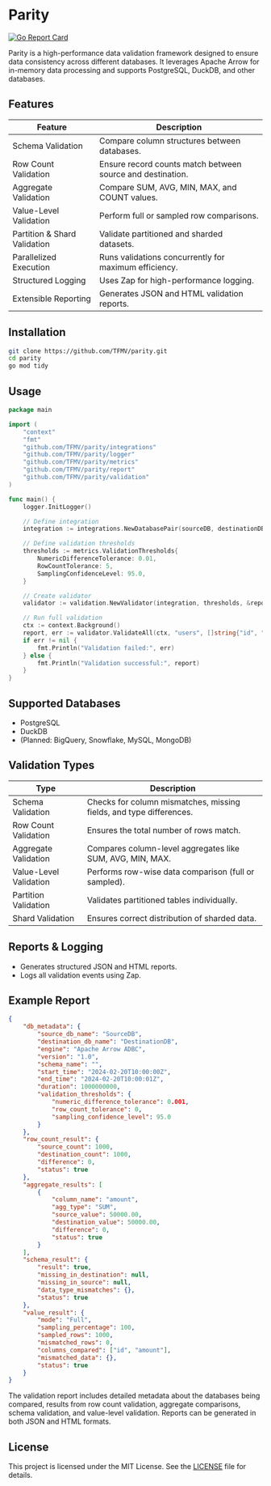 # Parity

[![Go Report Card](https://goreportcard.com/badge/github.com/TFMV/parity)](https://goreportcard.com/report/github.com/TFMV/parity)

Parity is a high-performance data validation framework designed to ensure data consistency across different databases. It leverages Apache Arrow for in-memory data processing and supports PostgreSQL, DuckDB, and other databases.

## Features

| Feature | Description |
|---------|-------------|
| Schema Validation | Compare column structures between databases. |
| Row Count Validation | Ensure record counts match between source and destination. |
| Aggregate Validation | Compare SUM, AVG, MIN, MAX, and COUNT values. |
| Value-Level Validation | Perform full or sampled row comparisons. |
| Partition & Shard Validation | Validate partitioned and sharded datasets. |
| Parallelized Execution | Runs validations concurrently for maximum efficiency. |
| Structured Logging | Uses Zap for high-performance logging. |
| Extensible Reporting | Generates JSON and HTML validation reports. |

## Installation

```sh
git clone https://github.com/TFMV/parity.git
cd parity
go mod tidy
```

## Usage

```go
package main

import (
    "context"
    "fmt"
    "github.com/TFMV/parity/integrations"
    "github.com/TFMV/parity/logger"
    "github.com/TFMV/parity/metrics"
    "github.com/TFMV/parity/report"
    "github.com/TFMV/parity/validation"
)

func main() {
    logger.InitLogger()

    // Define integration
    integration := integrations.NewDatabasePair(sourceDB, destinationDB)

    // Define validation thresholds
    thresholds := metrics.ValidationThresholds{
        NumericDifferenceTolerance: 0.01,
        RowCountTolerance: 5,
        SamplingConfidenceLevel: 95.0,
    }

    // Create validator
    validator := validation.NewValidator(integration, thresholds, &report.JSONReportGenerator{})

    // Run full validation
    ctx := context.Background()
    report, err := validator.ValidateAll(ctx, "users", []string{"id", "amount"}, metrics.Full, 100.0)
    if err != nil {
        fmt.Println("Validation failed:", err)
    } else {
        fmt.Println("Validation successful:", report)
    }
}
```

## Supported Databases

- PostgreSQL
- DuckDB
- (Planned: BigQuery, Snowflake, MySQL, MongoDB)

## Validation Types

| Type | Description |
|------|-------------|
| Schema Validation | Checks for column mismatches, missing fields, and type differences. |
| Row Count Validation | Ensures the total number of rows match. |
| Aggregate Validation | Compares column-level aggregates like SUM, AVG, MIN, MAX. |
| Value-Level Validation | Performs row-wise data comparison (full or sampled). |
| Partition Validation | Validates partitioned tables individually. |
| Shard Validation | Ensures correct distribution of sharded data. |

## Reports & Logging

- Generates structured JSON and HTML reports.
- Logs all validation events using Zap.

## Example Report

```json
{
    "db_metadata": {
        "source_db_name": "SourceDB",
        "destination_db_name": "DestinationDB",
        "engine": "Apache Arrow ADBC",
        "version": "1.0",
        "schema_name": "",
        "start_time": "2024-02-20T10:00:00Z",
        "end_time": "2024-02-20T10:00:01Z",
        "duration": 1000000000,
        "validation_thresholds": {
            "numeric_difference_tolerance": 0.001,
            "row_count_tolerance": 0,
            "sampling_confidence_level": 95.0
        }
    },
    "row_count_result": {
        "source_count": 1000,
        "destination_count": 1000,
        "difference": 0,
        "status": true
    },
    "aggregate_results": [
        {
            "column_name": "amount",
            "agg_type": "SUM",
            "source_value": 50000.00,
            "destination_value": 50000.00,
            "difference": 0,
            "status": true
        }
    ],
    "schema_result": {
        "result": true,
        "missing_in_destination": null,
        "missing_in_source": null,
        "data_type_mismatches": {},
        "status": true
    },
    "value_result": {
        "mode": "Full",
        "sampling_percentage": 100,
        "sampled_rows": 1000,
        "mismatched_rows": 0,
        "columns_compared": ["id", "amount"],
        "mismatched_data": {},
        "status": true
    }
}
```

The validation report includes detailed metadata about the databases being compared, results from row count validation, aggregate comparisons, schema validation, and value-level validation. Reports can be generated in both JSON and HTML formats.

## License

This project is licensed under the MIT License. See the [LICENSE](LICENSE) file for details.
